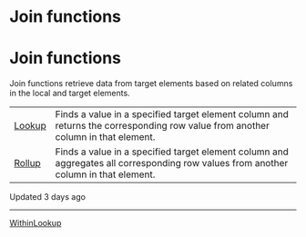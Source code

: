 # Join functions

# Join functions

Join functions retrieve data from target elements based on related columns in the local and target elements.

|  |  |
| --- | --- |
| [Lookup](/docs/lookup) | Finds a value in a specified target element column and returns the corresponding row value from another column in that element. |
| [Rollup](/docs/rollup) | Finds a value in a specified target element column and aggregates all corresponding row values from another column in that element. |

Updated 3 days ago

---

[Within](/docs/within)[Lookup](/docs/lookup)